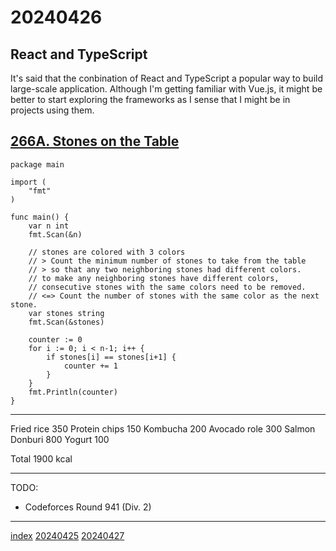 <head><meta name="viewport" content="width=device-width, initial-scale=1.0, user-scalable=yes" /></head>

# 20240426

## React and TypeScript

It\'s said that the conbination of React and TypeScript a popular way to build large-scale application. Although I\'m getting familiar with Vue.js, it might be better to start exploring the frameworks as I sense that I might be in projects using them.

## [266A. Stones on the Table](https://codeforces.com/problemset/problem/266/A)

```
package main

import (
	"fmt"
)

func main() {
	var n int
	fmt.Scan(&n)

	// stones are colored with 3 colors
	// > Count the minimum number of stones to take from the table
	// > so that any two neighboring stones had different colors.
	// to make any neighboring stones have different colors,
	// consecutive stones with the same colors need to be removed.
	// <=> Count the number of stones with the same color as the next stone.
	var stones string
	fmt.Scan(&stones)

	counter := 0
	for i := 0; i < n-1; i++ {
		if stones[i] == stones[i+1] {
			counter += 1
		}
	}
	fmt.Println(counter)
}
```

---

Fried rice 350
Protein chips 150
Kombucha 200
Avocado role 300
Salmon Donburi 800
Yogurt 100

Total 1900 kcal

---

TODO:

- Codeforces Round 941 (Div. 2)

---

[index](../../index.html)
[20240425](20240425.html)
[20240427](20240427.html)
